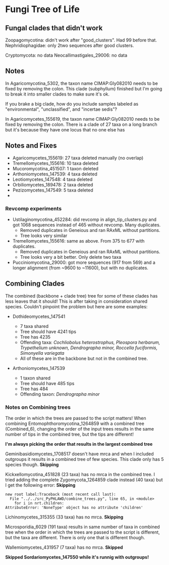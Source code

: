 # Fungi Tree of Life

## Fungal clades that didn't work

Zoopagomycotina: didn't work after "good_clusters". Had 99 before that.
Nephridiophagidae: only 2two sequences after good clusters.

Cryptomycota: no data
Neocallimastigales_29006: no data

## Notes
In Agaricomycotina_5302, the taxon name CIMAP:Gly082010 needs to be fixed by removing the colon. This clade (subphyllum) finished but I'm going to break it into smaller clades to make sure it's ok.

If you brake a big clade, how do you include samples labeled as "environmental", "unclassified", and "incertae sedis"?

In Agaricomycetes_155619, the taxon name CIMAP:Gly082010 needs to be fixed by removing the colon.
	There is a clade of 27 taxa on a long branch but it's because they have one locus that no one else has
	
## Notes and Fixes
* Agaricomycetes_155619: 27 taxa deleted manually (no overlap)
* Tremellomycetes_155616: 10 taxa deleted
* Mucoromycotina_451507: 1 taxon deleted
* Arthoniomycetes_147539: 4 taxa deleted
* Leotiomycetes_147548: 4 taxa deleted
* Orbiliomycetes_189478: 2 taxa deleted
* Pezizomycetes_147549: 5 taxa deleted
* 


### Revcomp experiments
* Ustilaginomycotina_452284: did revcomp in align_tip_clusters.py and got 1068 sequences instead of 465 without revcomp. Many duplicates.   
	* Removed duplicates in Geneious and ran RAxML without partitions.
	* Tree looks very similar
* Tremellomycetes_155616: same as above. From 375 to 677 with duplicates.
	* Removed duplicates in Geneious and ran RAxML without partitions.
	* Tree looks very a bit better. Only delete two taxa
* Pucciniomycotina_29000: got more sequences (917 from 569) and a longer alignment (from ~9600 to ~11600), but with no duplicates. 

## Combining Clades

The combined (backbone + clade tree) tree for some of these clades has less leaves that it should! This is after taking in consideration shared species. Couldn't pinpoint the problem but here are some examples:

* Dothideomycetes_147541
	* 7 taxa shared
	* Tree should have 4241 tips
	* Tree has 4235
	* Offending taxa: _Cochliobolus heterostrophus, Pleospora herbarum, Trypethelium unknown, Dendrographa minor, Roccella fuciformis, Simonyella variegata_
	* All of these are in the backbone but not in the combined tree.

* Arthoniomycetes_147539
	* 1 taxon shared
	* Tree should have 485 tips
	* Tree has 484
	* Offending taxon: _Dendrographa minor_

### Notes on Combining trees
The order in which the trees are passed to the script matters! When combining Entomophthoromycotina\_1264859 with a combined tree (Combined_6), changing the order of the input trees results in the same number of tips in the combined tree, but the tips are different!  

**I'm always picking the order that results in the largest combined tree**

Geminibasidiomycetes_1708517 doesn't have mrca and when I included outgroups it results in a combined tree of few species. This clade only has 5 species though. **Skipping**

Kickxellomycotina\_451828 (23 taxa) has no mrca in the combined tree. I tried adding the complete Zygomycota_1264859 clade instead (40 taxa) but I get the following error: **Skipping**

```
new root label:Traceback (most recent call last):
  File "../../src_PyPHLAWD/combine_trees.py", line 65, in <module>  
    for i in nrt.children:  
AttributeError: 'NoneType' object has no attribute 'children'
```

Lichinomycetes_315355 (33 taxa) has no mrca. **Skipping**

Microsporidia_6029 (191 taxa) results in same number of taxa in combined tree when the order in which the trees are passed to the script is different, but the taxa are different. There is only one that is different though.

Wallemiomycetes_431957 (7 taxa) has no mrca. **Skipped**

**Skipped Sordariomycetes_147550 while it's runnig with outgroups!**